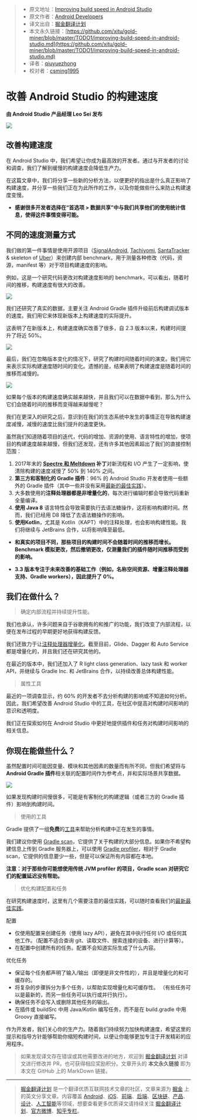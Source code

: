 > * 原文地址：[Improving build speed in Android Studio](https://medium.com/androiddevelopers/improving-build-speed-in-android-studio-3e1425274837)
> * 原文作者：[Android Developers](https://medium.com/@AndroidDev)
> * 译文出自：[掘金翻译计划](https://github.com/xitu/gold-miner)
> * 本文永久链接：[https://github.com/xitu/gold-miner/blob/master/TODO1/improving-build-speed-in-android-studio.md](https://github.com/xitu/gold-miner/blob/master/TODO1/improving-build-speed-in-android-studio.md)
> * 译者：[qiuyuezhong](https://github.com/qiuyuezhong) 
> * 校对者：[csming1995](https://github.com/csming1995) 

# 改善 Android Studio 的构建速度

**由 Android Studio 产品经理 Leo Sei 发布**

![](https://cdn-images-1.medium.com/max/2048/1*_aiGAO6qGx71h8VOZpo2ww.png)

## 改善构建速度

在 Android Studio 中，我们希望让你成为最高效的开发者。通过与开发者的讨论和调查，我们了解到缓慢的构建速度会降低生产力。

在这篇文章中，我们将分享一些新的分析方法，以便更好的指出是什么真正影响了构建速度，并分享一些我们正在为此所作的工作，以及你能做些什么来防止构建速度变慢。

* **感谢很多开发者选择在“首选项 > 数据共享”中与我们共享他们的使用统计信息，使得这件事情变得可能。**

## 不同的速度测量方式

我们做的第一件事情是使用开源项目（[SignalAndroid](https://github.com/signalapp/Signal-Android/archive/v4.19.1.zip), [Tachiyomi](https://github.com/inorichi/tachiyomi/archive/014bb2f42634765ae2fec487cf3b8dc779f23f7b.zip), [SantaTracker](https://github.com/google/santa-tracker-android) & skeleton of [Uber](https://github.com/kageiit/android-studio-gradle-test.git)）来创建内部 benchmark，用于测量各种修改（代码，资源，manifest 等）对于项目构建速度的影响。

例如，这是一个研究代码更改对构建速度影响的 benchmark，可以看出，随着时间的推移，构建速度有很大的改善。

![](https://cdn-images-1.medium.com/max/2404/0*HgKjMF_Usu73_ihR)

我们还研究了真实的数据，主要关注 Android Gradle 插件升级前后构建调试版本的速度。我们用它来体现新版本上构建速度的实际提升。

这表明了在新版本上，构建速度确实改善了很多，自 2.3 版本以来，构建时间提升了将近 50%。

![](https://cdn-images-1.medium.com/max/2992/0*l55G21vNHzBc-D7D)

最后，我们在忽略版本变化的情况下，研究了构建时间随着时间的演变。我们用它来表示实际构建速度随时间的变化。遗憾的是，结果表明了构建速度是随着时间的推移而减慢的。

![](https://cdn-images-1.medium.com/max/2400/0*6_PsXttatVBSBJdd)

如果每个版本的构建速度确实越来越快，并且我们可以在数据中看到，那么为什么它们会随着时间的推移而变得越来越慢呢？

我们在更深入的研究之后，意识到在我们的生态系统中发生的事情正在导致构建速度减慢，减慢的速度比我们提升的速度更快。

虽然我们知道随着项目的迭代，代码的增加、资源的使用、语言特性的增加，使项目的构建速度越来越慢，但我们还发现，还有许多其他因素超出了我们的直接控制范围：

1. 2017年末的 **[Spectre 和 Meltdown](https://meltdownattack.com/) 补丁**对新流程和 I/O 产生了一定影响，使清除构建的速度减慢了 50% 到 140% 之间。
2. **第三方和客制化的 Gradle 插件**：96% 的 Android Studio 开发者使用一些额外的 Gradle 插件（其中一些并没有采用[最新的最佳实践](https://developer.android.com/studio/build/optimize-your-build)）。
3. 大多数使用的**注释处理器都是非增量化的**，每次进行编辑时都会导致代码重新全量编译。
4. **使用 Java 8** 语言特性会导致需要执行去语法糖操作，这将影响构建时间。然而，我们已经用 D8 降低了去语法糖操作的影响。
5. **使用Kotlin**，尤其是 Kotlin（KAPT）中的注释处理，也会影响构建性能。我们将继续与 JetBrains 合作，以将影响降至最低。

* **和真实的项目不同，那些项目的构建时间不会随着时间的推移而增长。Benchmark 模拟更改，然后撤销更改，仅测量我们的插件随时间推移而受到的影响。**

* **3.3 版本专注于未来改善的基础工作（例如，名称空间资源、增量注释处理器支持、Gradle  workers），因此提升了 0%。**

## 我们在做什么？

> 确定内部流程并持续提升性能。

我们也承认，许多问题来自于谷歌拥有的和推广的功能，我们改变了内部流程，以便在发布过程的早期更好地获得构建反馈。

我们还致力于让[注释处理器增量化](https://developer.android.com/studio/build/optimize-your-build#annotation_processors)。截至目前，Glide、Dagger 和 Auto Service 都是增量化的，并且我们还在研究其他的。

在最近的版本中，我们还加入了 R light class generation、lazy task 和 worker API，并继续与 Gradle Inc. 和 JetBrains 合作，以持续改善总体构建性能。

> 属性工具

最近的一项调查显示，约 60% 的开发者不去分析构建的影响或不知道如何分析。因此，我们希望改善 Android Studio 中的工具，在社区中提高对构建时间影响的意识和透明度。

我们正在探索如何在 Android Studio 中更好地提供插件和任务对构建时间影响的相关信息。

## 你现在能做些什么？

虽然配置时间可能因变量、模块和其他因素的数量而有所不同，但我们希望将与 **Android Gradle 插件**相关联的配置时间作为参考点，并和实际场景共享数据。

![](https://cdn-images-1.medium.com/max/2400/0*-ArOM3hHce2x6Xsl)

如果发现构建时间慢很多，可能是有客制化的构建逻辑（或者三方的 Gradle 插件）影响到构建时间。

> 使用的工具

Gradle 提供了一组**免费**的[工具](https://guides.gradle.org/performance/)来帮助分析构建中正在发生的事情。

我们建议你使用 [Gradle scan](https://guides.gradle.org/performance/#build_scans)，它提供了关于构建的大部分信息。如果你不希望构建信息上传到 Gradle 服务器上，可以使用 [Gradle profiler](https://guides.gradle.org/performance/#profile_report)，相对于 Gradle scan，它提供的信息要少一些，但是可以保证所有内容都在本地。

**注意：对于那些你可能想使用传统 JVM profiler 的项目，Gradle scan 对研究它们的配置延迟没有帮助。**

> 优化构建配置和任务

在研究构建速度时，这里有几个需要注意的最佳实践，可以随时查看我们的[最新最佳实践](https://developer.android.com/studio/build/optimize-your-build)。

配置

* 仅使用配置来创建任务（使用 lazy API），避免在其中执行任何 I/O 或任何其他工作。（配置不适合查询 git、读取文件、搜索连接的设备、进行计算等）。
* 在配置中创建所有的任务。配置不会知道实际生成了什么内容。

优化任务

* 保证每个任务都声明了输入/输出（即便是非文件性的），并且是增量化的和可缓存的。
* 将复杂的步骤拆分为多个任务，以帮助实现增量化和可缓存性。
（有些任务可以是最新的，而另一些任务可以执行或并行执行）。
* 确保任务不会写入或删除其他任务的输出。
* 在插件或 buildSrc 中用 Java/Kotlin 编写任务，而不是在 build.gradle 中用 Groovy 直接编写。

作为开发者，我们关心你的生产力。随着我们持续努力加快构建速度，希望这里的提示和指导方针能够帮助你缩短构建时间，以便让你能够更加专注于开发精彩的应用程序。

> 如果发现译文存在错误或其他需要改进的地方，欢迎到 [掘金翻译计划](https://github.com/xitu/gold-miner) 对译文进行修改并 PR，也可获得相应奖励积分。文章开头的 **本文永久链接** 即为本文在 GitHub 上的 MarkDown 链接。

---

> [掘金翻译计划](https://github.com/xitu/gold-miner) 是一个翻译优质互联网技术文章的社区，文章来源为 [掘金](https://juejin.im) 上的英文分享文章。内容覆盖 [Android](https://github.com/xitu/gold-miner#android)、[iOS](https://github.com/xitu/gold-miner#ios)、[前端](https://github.com/xitu/gold-miner#前端)、[后端](https://github.com/xitu/gold-miner#后端)、[区块链](https://github.com/xitu/gold-miner#区块链)、[产品](https://github.com/xitu/gold-miner#产品)、[设计](https://github.com/xitu/gold-miner#设计)、[人工智能](https://github.com/xitu/gold-miner#人工智能)等领域，想要查看更多优质译文请持续关注 [掘金翻译计划](https://github.com/xitu/gold-miner)、[官方微博](http://weibo.com/juejinfanyi)、[知乎专栏](https://zhuanlan.zhihu.com/juejinfanyi)。
